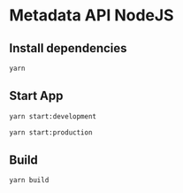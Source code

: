 # Metadata API NodeJS

## Install dependencies

```bash
yarn
```

## Start App

```bash
yarn start:development

yarn start:production
```

## Build

```bash
yarn build
```
